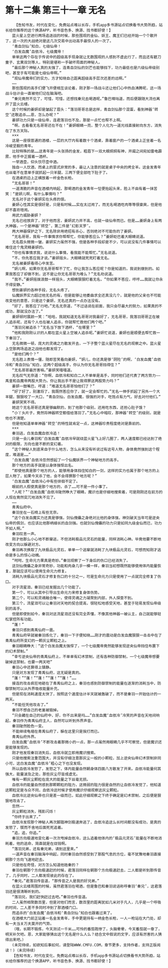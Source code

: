 # 第十二集 第三十一章 无名
        【告知书友，时代在变化，免费站点难以长存，手机app多书源站点切换看书大势所趋，站长给你推荐的这个换源APP，听书音色多、换源、找书都好使！】
       蓝火星上空进行两场追逐战的时候，那些围观的金仙、妖王、魔王们已经开始一个个散开了，这一次的大战绝对是这几次交易中出动高手最惊人的一次了。
       ‘青血剑仙’知白，七级仙帝！
       ‘白发血魔’血依冷，七级魔帝！
       单单这两个存在于传说中的超级高手现身就让无数围观的人感到不虚此行了，而且还有碧刀童子、玄黄双剑等人，特别是堪称一手破坏局面的神秘人。
       “最后那个神秘人真的太强了，连青血剑仙的剑芒也能够挡下，功力最低也是六级仙帝级别吧，甚至于有可能是七级仙帝啊。”
       “观仙帝魔帝们的实力，方才知晓自己距离超级高手层次还差的远啊。”
       ……
       那些围观的高手们便飞开便相互谈论着，刚才那一场战斗还让他们心中热血沸腾呢，这一场战斗估计会一直被他们记在脑海吧。
       “秦兄竟然不见了，可惜，可惜，还想找秦兄去喝酒呢。”鲁巴嘀咕道，而后便跟随大流也离开了蓝火云楼。
       这个时候的姜妍却是皱起了眉头：“落羽哥哥总是这样，青血剑仙那个混蛋，看到神器‘转空’还敢追杀……恩，怎么办呢？”
       姜妍功力只是一级仙帝，连君落羽也不及，那是一点忙也帮不上啊。
       “啊，去看看无名哥哥还在不在！”姜妍眼睛一亮，整个人化为一道光线直接射向东方，消失在了东方天际。
       ×××
       这是一座很普通的酒楼，一层的大厅内有着数十个酒桌，靠着窗户的一个酒桌上正坐着一名冷峻坚毅的青年。
       比较特殊的是……这青年是一头张扬的金发，粗眉下一双大眼炯炯有神，开阖之间宛如雷电霹雳，他手中正握着一酒杯。
       一举酒壶，仰头饮尽壶中酒。
       独自一人饮酒，而桌上的菜式非常的多，最让人注意的就是桌子中央的烤全羊。这金发青年也丝毫不在意单手就抓起一只羊腿，三两下便全部吃下肚子了。
       在酒桌的边上正横放着一杆金色长枪。
       “无名哥哥！”
       一道清脆的声音在酒楼内响起，那喝酒的金发青年一怔便抬起头来，脸上不由有着一抹苦笑：“是妍儿啊，有什么事情吗？”
       无名对于这个姜妍实在头疼的很。
       姜妍心性其实是很好是，只是有时候……实在太过闹了。而无名喝酒吃肉等等很豪爽，但是他却不喜欢喧闹。
       用武力威胁姜妍？
       无名已经放弃了，对于他而言，姜妍武力并不高，也就一级仙帝而已。但是……姜妍身上有两大神器，一个是神器‘转空’，第二件是‘幻影天罗’。
       两大神器保护之下，无名除非用绝招有杀心，否则绝对不可能伤的了姜妍。
       “无名哥哥，我有一件事情求你帮帮忙，你能够答应么？”姜妍眨巴着大眼睛说道。
       无名眉头微微一皱，姜妍实力虽然不强，但是各种手段却是不少，可以说没有几件事情可以难住这个鬼灵精姜妍的。
       “你也有事情求我，说说什么事情，看我能不能帮忙。”无名说道。
       “不，你先答应我才说。”姜妍摇头，大眼睛就死死盯着无名。
       无名被姜妍看得心中发苦。
       “妍儿啊，如果你无名哥哥帮不了忙，你让我怎么答应呢？你是知道的，我说到做到的。如果我答应了却做不到，这不是让你无名哥哥为难么？”无名劝说道。
       “我不。”姜妍摇拨浪鼓一样摇头，大眼睛狠狠盯着无名，“你如果不答应，哼哼……我就让你永不得安静。”
       想到姜妍的各种手段，无名头疼了。
       仙魔妖界实力超过他无名的有，但是能够让他委曲求全还真没几个，就是他的父亲也不可能改变他的意愿，只是这个姜妍，无名还真的一点办法没有。
       “好了，我答应了行吧。”无名无奈道，“不过话说在前面，我只会尽最大的努力，如果真的不成功，那就没办法了。”
       姜妍顿时展颜一笑：“哈哈，我就知道无名哥哥对我最好了，无名哥哥，我落羽哥哥正在被人追杀呢，还有个人也在被人追杀，你就帮忙救他们两个吧。”
       “落羽兄被追杀？”无名当下放下酒杯，“在哪里？”
       “他和我刚刚认识的人都在蓝火星上空被人追杀呢。”姜妍忙说道，姜妍也是顺便去帮忙救一下秦羽了。
       无名微微一顿，庞大的灵魂之力散发开去，一下子整个蓝火星尽在无名的观察之中。蓝火星上空那两场追逐之战他也都发现了。
       “是他们两个？”
       无名脸上表情一僵，随即苦笑看向姜妍，“妍儿，你还真是够‘阴险’的啊，‘白发血魔’血依冷和‘青血剑仙’知白，这两个超级高手，你认为你无名哥哥挡得住？”
       “无名哥哥最厉害嘛。”姜妍笑嘻嘻道。
       无名叹气无奈道：“你啊，血依冷和知白二人不单单是高手，同时他们还代表了两方势力——禹皇和血魔帝两股大势力。你让我出手不是让我得罪这两股势力吗？”
       姜妍一鼓嘴巴，哼道：“难道无名哥哥怕他们了？”
       “好了好了，别激将了，我既然答应你了，就一定会帮忙的。”无名一伸手抓起了另外一个大羊腿，狠狠咬了一大口，“青血剑仙，白发血魔，很强的对手，吃饱点有力气，好去对付他们。”
       姜妍哭笑不得。
       她这个无名哥哥还真是够幽默的，到了他那个级别，还用吃东西，还担心肚子饿？
       “小丫头片子，竟然将神器转空都借给落羽了。”无名心中暗叹，那神器‘转空’的级别，就是他也不清楚。
       但是他知道单单神器‘转空’的特性就肯定一点，这神器珍贵程度绝对是靠前的。
       ×××
       秦羽逃，白发血魔血依冷追！
       只是一会儿秦羽和‘白发血魔’血依冷早就绕蓝火星飞上好几圈了，两人速度都已经达到了绝对的极限，方向也是不断的变幻着。
       “这个神秘人到底来自于什么地方，怎么从来没有听说过有这号人物，身体竟然强到这个程度，难道是……”
       ‘白发血魔’血依冷忽然想起了一个仙魔妖界一个神秘地方的高手。
       那个地方的高手就是以身体强悍出名。
       “即使他真是那个地方的人，能够用身体挡住知白的一剑，这样的实力也属于那个地方的上层人物了，如果今天杀了他，会不会得罪那个地方呢？”
       ‘白发血魔’血依冷心中有些徘徊不定了。
       眼前的人假使真是那个地方的，杀了……可不是一件小事了。
       “人呢？”‘白发血魔’血依冷陡然睁大了眼睛，魔识也是仔细地搜索着，可是刚刚还在前方的人现在竟然突兀地消失不见了。
       ……
       青禹仙府中。
       秦羽坐在一石椅上有些无奈。
       “这个白发血魔实力还真是够强，剑仙傀儡之身绝对比他的身体强，神剑破天当年可是逆央仙帝的佩剑，也应该比他那柄细长的血剑强。也就剑仙傀儡的功力只是如同九级金仙而已，功力不如人啊。”
       秦羽叹息一声。
       刚才他那么小心地不断窜逃，不但消耗极品元灵石的能量，同样消耗心神。毕竟他要不断地改变方向以躲避对方。
       秦羽再次换取了九块极品元灵石，单单一个逃窜就消耗了九块极品元灵石，可想而知刚才逃命是多么的惊心动魄。
       “呵呵，生命元力果真是奇妙。”秦羽观察了一下身后的伤口已经消失了。
       这剑仙傀儡之身非常奇妙，功能和肉身几乎一模一样，秦羽当初想既然能够使用体内能量恢复，那就应该可以使用生命元力修复。
       消耗九块极品元灵石才修复伤口的十分之一，可是生命元力只是使用了一点就完全修复了伤口。
       对于流星泪，秦羽已经发掘出几个功能了。
       第一个，可以从其中引导出生命元力来修复身体伤势。
       第二个，可以和灵魂融合唯一，使得灵魂之力凝聚到内部，外人探查不到。
       第三个，流星泪可以让秦羽对天地的契合提高，很轻松地感受天地，甚至于轻易发现仙帝级别的高手。
       但是即使到如今，秦羽对这流星泪还没有完全弄懂，不像其他神器一被认主，自己就能够轻松掌控所有功能。
       “蓬！”
       秦羽只感到青禹仙府一震。
       青禹仙府早就被秦羽炼化了，秦羽一下子便知晓……刚才的震动是白发血魔狠狠一击击中在了青禹仙府所变幻的一颗灰尘颗粒之上。
       秦羽眼睛睁大：“这个白发血魔太强悍了，一个七级魔帝竟然能够发现逆央仙帝挡住布置下的幻术禁制。”
       “幸亏逆央仙帝的青禹仙府上，不单单有幻术禁制，还有各种防御禁制，一个七级魔帝想要破掉这禁制，也要一两天吧”
       秦羽心中还算得上镇静。
       只是对方发现了青禹仙府，这无疑是真的。
       “蓬！”“蓬！”“蓬！”“蓬！”“蓬！”……
       接连的攻击疯狂地砸在了青禹仙府之上，秦羽也感到防御禁制的能量在逐渐的消耗当中，防御禁制可以从外界吸收能量补充。
       但是现在消耗速度太快了，按照这个速度估计半天就被轰破了，而不是秦羽一开始估计的一两天。
       “不能任凭他攻击了。”
       秦羽不想自己的老巢被毁掉。
       “只会藏在自己的仙府中，好，你不出来是吗……”白发血魔‘血依冷’冷笑的声音在天地间响起，秦羽作为青禹仙府主人，自然可以听到外界声音。
       秦羽陡然脸色一变。
       不能继续龟缩在青禹仙府了，躲在这里只是挨打而已。
       青禹仙府外界。
       白发血魔‘血依冷’不断攻击着那微小的一点，那一点虽然用眼睛几乎不可察觉，但是魔识还是能够发现的。
       刚才他发现秦羽消失后，血依冷就立即用魔识搜索。
       只是他搜索注重范围大，并没有仔细注意那灰尘一般的小颗粒，加上逆央仙帝幻术禁制非同小可，这白发血魔‘血依冷’粗心之下也没发现。
       所以血依冷发怒了，发怒之下，体内能量自然朝身体四面八方散发了开来。血依冷能量何其强大，能量波及之处，那些灰尘尽皆成虚无。
       唯有一颗灰尘颗粒在庞大的能量之下丝毫无损。
       血依冷的能量自然感到那颗颗粒的阻力，这微弱的阻力很是自然的让血依冷发觉了，他知道这颗粒定是与众不同，血依冷这时候才使用魔识仔细观察这灰尘颗粒。
       血依冷比逆央仙帝也只是差一级而已，如此仔细观察之下终于确定是幻术禁制，之后便是狠狠地攻击了。
       忽然——
       灰尘颗粒消失，残影闪烁！
       “你终于出来了。”
       血依冷发现那个神秘人再次脚踏神剑极速奔逃了，血依冷追这么长时间都没有成功，是真的发怒了，锲而不舍地后面死死追着。
       “追，追，你追。”
       秦羽方向极速地变化着一次次甩掉血依冷，这么追着他体内的‘极品元灵石’能量在不断地消耗着，他的逃命，简直就是在烧钱啊。
       “落羽兄弟，还有秦兄弟，请到这里来。”
       一道声音在秦羽脑海中响起，同时秦羽自然感受到了那股气息的方位，毫不犹豫地秦羽直接朝那个方向飞速地赶去。
       只是他在奇怪，对方怎么知道他姓秦的？
       秦羽在朝那个方向极速赶的时候，君落羽同样在朝那个方向极速赶去，二人都是听到那传音了，几乎同时，二人都发现彼此的存在了。
       “秦兄。”君落羽传音道，“那传音之人是我的好兄弟。”
       在蓝火云楼周围的时候，虽然君落羽在喝酒，但是鲁巴和秦羽说话称呼秦羽‘秦兄’，这君落羽还是很清晰听到的。
       “落羽兄，我们赶快赶过去吧。”秦羽也传音道。
       二人虽然相聚数百里，但是对他们而言，数百里的距离犹如几米对于凡人，几乎是一个呼吸的时间，二人差不多同时冲到了那酒楼门口。
       而追杀的‘白发血魔’血依冷和‘青血剑仙’知白也跟着过来了。
       在酒楼大门前正站着一名金发青年，手中更是持有一柄金色长枪，一人一枪站在大门处，却有一夫当关万夫莫开的气势。
       （哦，长期不锻炼，今天测试一千米……可怜的番茄跑惨了，头脑晕晕，今天番茄就一章了，明天补欠吧。恩，大家能够猜出这个无名是什么人么？结合文中叙说的文字，应该有厉害的人猜得出来吧。）
       (未完待续，如欲知后事如何，请登陆WWW.CMFU.COM，章节更多，支持作者，支持正版阅读！)（未完待续）
       【告知书友，时代在变化，免费站点难以长存，手机app多书源站点切换看书大势所趋，站长给你推荐的这个换源APP，听书音色多、换源、找书都好使！】